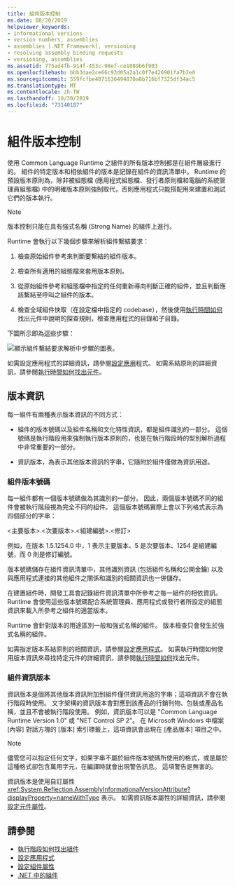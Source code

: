 ```yaml
---
title: 組件版本控制
ms.date: 08/20/2019
helpviewer_keywords:
- informational versions
- version numbers, assemblies
- assemblies [.NET Framework], versioning
- resolving assembly binding requests
- versioning, assemblies
ms.assetid: 775ad4fb-914f-453c-98ef-ce1089b6f903
ms.openlocfilehash: bbb3dae2ce66c93d05a2a1c0f7e426901fa7b2e0
ms.sourcegitcommit: 559fcfbe4871636494870a8b716bf7325df34ac5
ms.translationtype: MT
ms.contentlocale: zh-TW
ms.lasthandoff: 10/30/2019
ms.locfileid: "73140187"
---
```

# <a name="assembly-versioning"></a>組件版本控制

使用 Common Language Runtime 之組件的所有版本控制都是在組件層級進行的。 組件的特定版本和相依組件的版本是記錄在組件的資訊清單中。 Runtime 的預設版本原則為，除非被組態檔 (應用程式組態檔、發行者原則檔和電腦的系統管理員組態檔) 中的明確版本原則強制取代，否則應用程式只能搭配用來建置和測試它們的版本執行。  
  
> [!NOTE]
> 版本控制只能在具有強式名稱 (Strong Name) 的組件上進行。  
  
Runtime 會執行以下幾個步驟來解析組件繫結要求：  
  
1. 檢查原始組件參考來判斷要繫結的組件版本。  
  
2. 檢查所有適用的組態檔來套用版本原則。  
  
3. 從原始組件參考和組態檔中指定的任何重新導向判斷正確的組件，並且判斷應該繫結至呼叫之組件的版本。  
  
4. 檢查全域組件快取（在設定檔中指定的 codebase），然後使用[執行時間如何](../../framework/deployment/how-the-runtime-locates-assemblies.md)找出元件中說明的探查規則，檢查應用程式的目錄和子目錄。  
  
下圖所示即為這些步驟：  
  
![顯示組件繫結要求解析中步驟的圖表。](./media/versioning/resolve-assembly-binding-request.gif)
  
如需設定應用程式的詳細資訊，請參閱[設定應用](../../framework/configure-apps/index.md)程式。 如需系結原則的詳細資訊，請參閱[執行時間如何找出元件](../../framework/deployment/how-the-runtime-locates-assemblies.md)。  
  
## <a name="version-information"></a>版本資訊  

每一組件有兩種表示版本資訊的不同方式：  
  
- 組件的版本號碼以及組件名稱和文化特性資訊，都是組件識別的一部分。 這個號碼是執行階段用來強制執行版本原則的，也是在執行階段時的型別解析過程中非常重要的一部分。  
  
- 資訊版本，為表示其他版本資訊的字串，它隨附於組件僅做為資訊用途。  
  
### <a name="assembly-version-number"></a>組件版本號碼  

每一組件都有一個版本號碼做為其識別的一部分。 因此，兩個版本號碼不同的組件會被執行階段視為完全不同的組件。 這個版本號碼實際上會以下列格式表示為四個部分的字串：  
  
\<主要版本>.\<次要版本>.\<組建編號>.\<修訂>  
  
例如，在版本 1.5.1254.0 中，1 表示主要版本、5 是次要版本、1254 是組建編號，而 0 則是修訂編號。  
  
版本號碼儲存在組件資訊清單中，其他識別資訊 (包括組件名稱和公開金鑰) 以及與應用程式連接的其他組件之關係和識別的相關資訊也一併儲存。  
  
在建置組件時，開發工具會記錄組件資訊清單中所參考之每一組件的相依資訊。 Runtime 會使用這些版本號碼配合系統管理員、應用程式或發行者所設定的組態資訊來載入所參考之組件的適當版本。  
  
Runtime 會針對版本的用途區別一般和強式名稱的組件。 版本檢查只會發生於強式名稱的組件。  
  
如需指定版本系結原則的相關資訊，請參閱[設定應用程式](../../framework/configure-apps/index.md)。 如需執行時間如何使用版本資訊來尋找特定元件的詳細資訊，請參閱[執行時間如何](../../framework/deployment/how-the-runtime-locates-assemblies.md)找出元件。  
  
### <a name="assembly-informational-version"></a>組件資訊版本  

資訊版本是個將其他版本資訊附加到組件僅供資訊用途的字串；這項資訊不會在執行階段時使用。 文字架構的資訊版本會對應到該產品的行銷刊物、包裝或產品名稱，並且不會被執行階段使用。 例如，資訊版本可以是 "Common Language Runtime Version 1.0" 或 "NET Control SP 2"。 在 Microsoft Windows 中檔案 [內容] 對話方塊的 [版本] 索引標籤上，這項資訊會出現在 [產品版本] 項目之中。  
  
> [!NOTE]
> 儘管您可以指定任何文字，如果字串不屬於組件版本號碼所使用的格式，或是屬於這種格式卻包含萬用字元，在編譯時就會出現警告訊息。 這項警告是無害的。  
  
資訊版本是使用自訂屬性 <xref:System.Reflection.AssemblyInformationalVersionAttribute?displayProperty=nameWithType> 表示。 如需資訊版本屬性的詳細資訊，請參閱[設定元件屬性](set-attributes.md)。  
  
## <a name="see-also"></a>請參閱

- [執行階段如何找出組件](../../framework/deployment/how-the-runtime-locates-assemblies.md)
- [設定應用程式](../../framework/configure-apps/index.md)
- [設定組件屬性](set-attributes.md)
- [.NET 中的組件](index.md)
